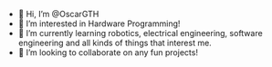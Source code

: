 - 👋 Hi, I’m @OscarGTH
- 👀 I’m interested in Hardware Programming!
- 🌱 I’m currently learning robotics, electrical engineering, software engineering and all kinds of things that interest me.
- 💞️ I’m looking to collaborate on any fun projects!


<!---
OscarGTH/OscarGTH is a ✨ special ✨ repository because its `README.md` (this file) appears on your GitHub profile.
You can click the Preview link to take a look at your changes.
--->
